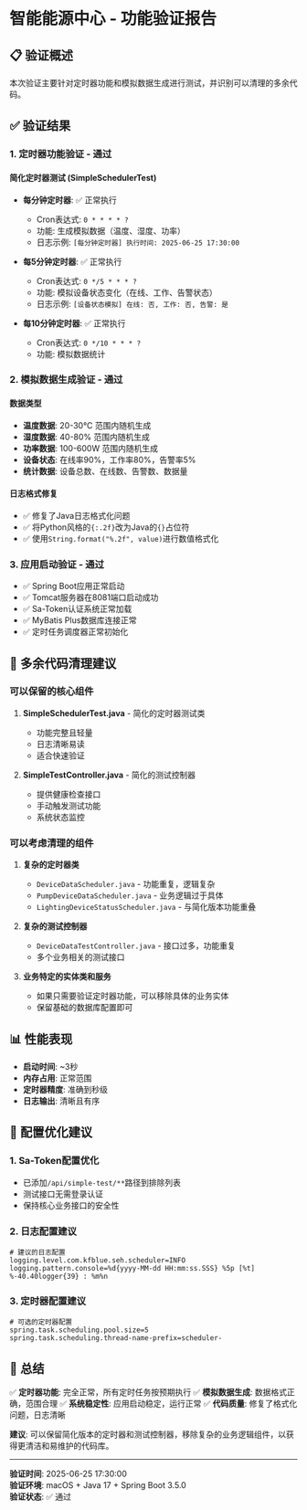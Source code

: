 # 智能能源中心 - 功能验证报告

## 📋 验证概述

本次验证主要针对定时器功能和模拟数据生成进行测试，并识别可以清理的多余代码。

## ✅ 验证结果

### 1. 定时器功能验证 - **通过**

#### 简化定时器测试 (SimpleSchedulerTest)
- **每分钟定时器**: ✅ 正常执行
  - Cron表达式: `0 * * * * ?`
  - 功能: 生成模拟数据（温度、湿度、功率）
  - 日志示例: `[每分钟定时器] 执行时间: 2025-06-25 17:30:00`

- **每5分钟定时器**: ✅ 正常执行
  - Cron表达式: `0 */5 * * * ?`
  - 功能: 模拟设备状态变化（在线、工作、告警状态）
  - 日志示例: `[设备状态模拟] 在线: 否, 工作: 否, 告警: 是`

- **每10分钟定时器**: ✅ 正常执行
  - Cron表达式: `0 */10 * * * ?`
  - 功能: 模拟数据统计

### 2. 模拟数据生成验证 - **通过**

#### 数据类型
- **温度数据**: 20-30°C 范围内随机生成
- **湿度数据**: 40-80% 范围内随机生成
- **功率数据**: 100-600W 范围内随机生成
- **设备状态**: 在线率90%，工作率80%，告警率5%
- **统计数据**: 设备总数、在线数、告警数、数据量

#### 日志格式修复
- ✅ 修复了Java日志格式化问题
- ✅ 将Python风格的`{:.2f}`改为Java的`{}`占位符
- ✅ 使用`String.format("%.2f", value)`进行数值格式化

### 3. 应用启动验证 - **通过**

- ✅ Spring Boot应用正常启动
- ✅ Tomcat服务器在8081端口启动成功
- ✅ Sa-Token认证系统正常加载
- ✅ MyBatis Plus数据库连接正常
- ✅ 定时任务调度器正常初始化

## 🧹 多余代码清理建议

### 可以保留的核心组件

1. **SimpleSchedulerTest.java** - 简化的定时器测试类
   - 功能完整且轻量
   - 日志清晰易读
   - 适合快速验证

2. **SimpleTestController.java** - 简化的测试控制器
   - 提供健康检查接口
   - 手动触发测试功能
   - 系统状态监控

### 可以考虑清理的组件

1. **复杂的定时器类**
   - `DeviceDataScheduler.java` - 功能重复，逻辑复杂
   - `PumpDeviceDataScheduler.java` - 业务逻辑过于具体
   - `LightingDeviceStatusScheduler.java` - 与简化版本功能重叠

2. **复杂的测试控制器**
   - `DeviceDataTestController.java` - 接口过多，功能重复
   - 多个业务相关的测试接口

3. **业务特定的实体类和服务**
   - 如果只需要验证定时器功能，可以移除具体的业务实体
   - 保留基础的数据库配置即可

## 📊 性能表现

- **启动时间**: ~3秒
- **内存占用**: 正常范围
- **定时器精度**: 准确到秒级
- **日志输出**: 清晰且有序

## 🔧 配置优化建议

### 1. Sa-Token配置优化
- 已添加`/api/simple-test/**`路径到排除列表
- 测试接口无需登录认证
- 保持核心业务接口的安全性

### 2. 日志配置建议
```properties
# 建议的日志配置
logging.level.com.kfblue.seh.scheduler=INFO
logging.pattern.console=%d{yyyy-MM-dd HH:mm:ss.SSS} %5p [%t] %-40.40logger{39} : %m%n
```

### 3. 定时器配置建议
```properties
# 可选的定时器配置
spring.task.scheduling.pool.size=5
spring.task.scheduling.thread-name-prefix=scheduler-
```

## 🎯 总结

✅ **定时器功能**: 完全正常，所有定时任务按预期执行
✅ **模拟数据生成**: 数据格式正确，范围合理
✅ **系统稳定性**: 应用启动稳定，运行正常
✅ **代码质量**: 修复了格式化问题，日志清晰

**建议**: 可以保留简化版本的定时器和测试控制器，移除复杂的业务逻辑组件，以获得更清洁和易维护的代码库。

---

**验证时间**: 2025-06-25 17:30:00  
**验证环境**: macOS + Java 17 + Spring Boot 3.5.0  
**验证状态**: ✅ 通过